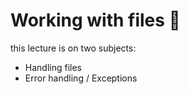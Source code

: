 # Working with files :taco:

this lecture is on two subjects:
- Handling files
- Error handling / Exceptions

